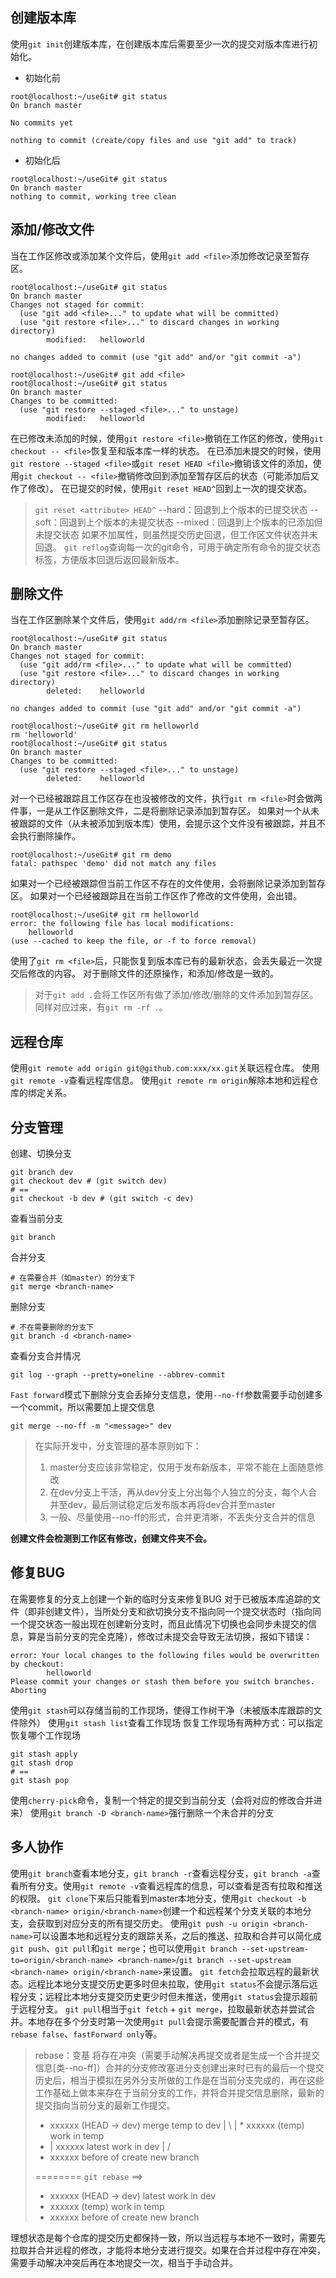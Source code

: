 ## 创建版本库
使用`git init`创建版本库，在创建版本库后需要至少一次的提交对版本库进行初始化。
+ 初始化前
```
root@localhost:~/useGit# git status
On branch master

No commits yet

nothing to commit (create/copy files and use "git add" to track)
```
+ 初始化后
```
root@localhost:~/useGit# git status
On branch master
nothing to commit, working tree clean
```
## 添加/修改文件
当在工作区修改或添加某个文件后，使用`git add <file>`添加修改记录至暂存区。
```
root@localhost:~/useGit# git status
On branch master
Changes not staged for commit:
  (use "git add <file>..." to update what will be committed)
  (use "git restore <file>..." to discard changes in working directory)
        modified:   helloworld

no changes added to commit (use "git add" and/or "git commit -a")
```
```
root@localhost:~/useGit# git add <file>
root@localhost:~/useGit# git status
On branch master
Changes to be committed:
  (use "git restore --staged <file>..." to unstage)
        modified:   helloworld
```
在已修改未添加的时候，使用`git restore <file>`撤销在工作区的修改，使用`git checkout -- <file>`恢复至和版本库一样的状态。
在已添加未提交的时候，使用`git restore --staged <file>`或`git reset HEAD <file>`撤销该文件的添加，使用`git checkout -- <file>`撤销修改回到添加至暂存区后的状态（可能添加后又作了修改）。
在已提交的时候，使用`git reset HEAD^`回到上一次的提交状态。
>`git reset <attribute> HEAD^`
> --hard：回退到上个版本的已提交状态
> --soft：回退到上个版本的未提交状态
> --mixed：回退到上个版本的已添加但未提交状态
> 如果不加属性，则虽然提交历史回退，但工作区文件状态并未回退。
> `git reflog`查询每一次的git命令，可用于确定所有命令的提交状态标签，方便版本回退后返回最新版本。
## 删除文件
当在工作区删除某个文件后，使用`git add/rm <file>`添加删除记录至暂存区。
```
root@localhost:~/useGit# git status
On branch master
Changes not staged for commit:
  (use "git add/rm <file>..." to update what will be committed)
  (use "git restore <file>..." to discard changes in working directory)
        deleted:    helloworld

no changes added to commit (use "git add" and/or "git commit -a")
```
```
root@localhost:~/useGit# git rm helloworld
rm 'helloworld'
root@localhost:~/useGit# git status
On branch master
Changes to be committed:
  (use "git restore --staged <file>..." to unstage)
        deleted:    helloworld
```
对一个已经被跟踪且工作区存在也没被修改的文件，执行`git rm <file>`时会做两件事，一是从工作区删除文件，二是将删除记录添加到暂存区。
如果对一个从未被跟踪的文件（从未被添加到版本库）使用，会提示这个文件没有被跟踪，并且不会执行删除操作。
```
root@localhost:~/useGit# git rm demo
fatal: pathspec 'demo' did not match any files
```
如果对一个已经被跟踪但当前工作区不存在的文件使用，会将删除记录添加到暂存区。
如果对一个已经被跟踪且在当前工作区作了修改的文件使用，会出错。
```
root@localhost:~/useGit# git rm helloworld
error: the following file has local modifications:
    helloworld
(use --cached to keep the file, or -f to force removal)
```
使用了`git rm <file>`后，只能恢复到版本库已有的最新状态，会丢失最近一次提交后修改的内容。
对于删除文件的还原操作，和添加/修改是一致的。
> 对于`git add .`会将工作区所有做了添加/修改/删除的文件添加到暂存区。
> 同样对应过来，有`git rm -rf .`。
## 远程仓库
使用`git remote add origin git@github.com:xxx/xx.git`关联远程仓库。
使用`git remote -v`查看远程库信息。
使用`git remote rm origin`解除本地和远程仓库的绑定关系。
## 分支管理
创建、切换分支
```
git branch dev
git checkout dev # (git switch dev)
# ==
git checkout -b dev # (git switch -c dev)
```
查看当前分支
```
git branch
```
合并分支
```
# 在需要合并（如master）的分支下
git merge <branch-name>
```
删除分支
```
# 不在需要删除的分支下
git branch -d <branch-name>
```
查看分支合并情况
```
git log --graph --pretty=oneline --abbrev-commit
```
`Fast forward`模式下删除分支会丢掉分支信息，使用`--no-ff`参数需要手动创建多一个commit，所以需要加上提交信息
```
git merge --no-ff -m "<message>" dev
```
> 在实际开发中，分支管理的基本原则如下：
> 1. master分支应该非常稳定，仅用于发布新版本，平常不能在上面随意修改
> 2. 在dev分支上干活，再从dev分支上分出每个人独立的分支，每个人合并至dev，最后测试稳定后发布版本再将dev合并至master
> 3. 一般、尽量使用--no-ff的形式，合并更清晰，不丢失分支合并的信息

**创建文件会检测到工作区有修改，创建文件夹不会。**
## 修复BUG
在需要修复的分支上创建一个新的临时分支来修复BUG
对于已被版本库追踪的文件（即非创建文件），当所处分支和欲切换分支不指向同一个提交状态时（指向同一个提交状态一般出现在创建新分支时，而且此情况下切换也会同步未提交的信息，算是当前分支的完全克隆），修改过未提交会导致无法切换，报如下错误：
```
error: Your local changes to the following files would be overwritten by checkout:
        helloworld
Please commit your changes or stash them before you switch branches.
Aborting
```
使用`git stash`可以存储当前的工作现场，使得工作树干净（未被版本库跟踪的文件除外）
使用`git stash list`查看工作现场
恢复工作现场有两种方式：可以指定恢复哪个工作现场
```
git stash apply
git stash drop
# ==
git stash pop
```
使用`cherry-pick`命令，复制一个特定的提交到当前分支（会将对应的修改合并进来）
使用`git branch -D <branch-name>`强行删除一个未合并的分支
## 多人协作
使用`git branch`查看本地分支，`git branch -r`查看远程分支，`git branch -a`查看所有分支。使用`git remote -v`查看远程库的信息，可以查看是否有拉取和推送的权限。
`git clone`下来后只能看到master本地分支，使用`git checkout -b <branch-name> origin/<branch-name>`创建一个和远程某个分支关联的本地分支，会获取到对应分支的所有提交历史。
使用`git push -u origin <branch-name>`可以设置本地和远程分支的跟踪关系，之后的推送、拉取和合并可以简化成`git push`、`git pull`和`git merge`；也可以使用`git branch --set-upstream-to=origin/<branch-name> <branch-name>`/`git branch --set-upstream <branch-name> origin/<branch-name>`来设置。
`git fetch`会拉取远程的最新状态。远程比本地分支提交历史更多时但未拉取，使用`git status`不会提示落后远程分支；远程比本地分支提交历史更少时但未推送，使用`git status`会提示超前于远程分支。
`git pull`相当于`git fetch` + `git merge`，拉取最新状态并尝试合并。本地存在多个分支时第一次使用`git pull`会提示需要配置合并的模式，有`rebase false`、`fastForward only`等。

> rebase：变基
> 将存在冲突（需要手动解决再提交或者是生成一个合并提交信息[类--no-ff]）合并的分支修改塞进分支创建出来时已有的最后一个提交历史后，相当于模拟在另外分支所做的工作是在当前分支完成的，再在这些工作基础上做本来存在于当前分支的工作，并将合并提交信息删除，最新的提交指向当前分支的最新工作提交。
> *  xxxxxx (HEAD -> dev) merge temp to dev
> |  \\
> |  *  xxxxxx (temp) work in temp
> *  |  xxxxxx latest work in dev
> |  /
> *  xxxxxx before of create new branch
> 
>======== `git rebase` ==>
>
> *  xxxxxx (HEAD -> dev) latest work in dev
> *  xxxxxx (temp) work in temp
> *  xxxxxx before of create new branch


理想状态是每个仓库的提交历史都保持一致，所以当远程与本地不一致时，需要先拉取并合并远程的修改，才能将本地分支进行提交。如果在合并过程中存在冲突，需要手动解决冲突后再在本地提交一次，相当于手动合并。

